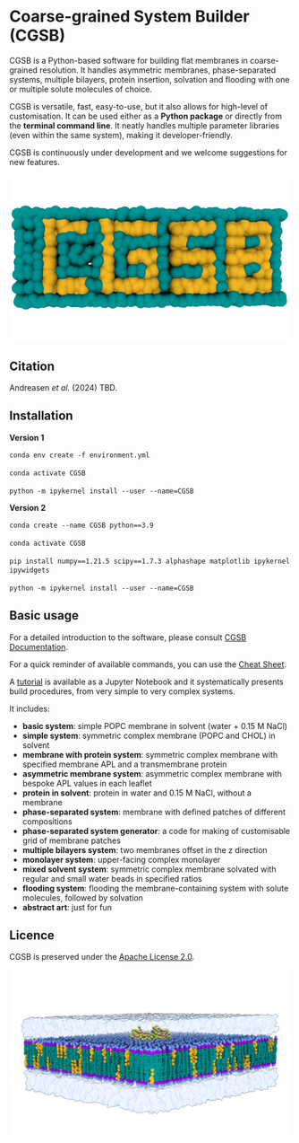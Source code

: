 # Coarse-grained System Builder (CGSB)

CGSB is a Python-based software for building flat membranes in coarse-grained resolution. It handles asymmetric membranes, phase-separated systems, multiple bilayers, protein insertion, solvation and flooding with one or multiple solute molecules of choice.

CGSB is versatile, fast, easy-to-use, but it also allows for high-level of customisation. It can be used either as a **Python package** or directly from the **terminal command line**. It neatly handles multiple parameter libraries (even within the same system), making it developer-friendly. 

CGSB is continuously under development and we welcome suggestions for new features. 

![](figures/logo_CGSB.png)

## Citation

Andreasen _et al._ (2024) TBD.

## Installation 

**Version 1**

    conda env create -f environment.yml 

    conda activate CGSB

    python -m ipykernel install --user --name=CGSB

**Version 2**

    conda create --name CGSB python==3.9

    conda activate CGSB

    pip install numpy==1.21.5 scipy==1.7.3 alphashape matplotlib ipykernel ipywidgets

    python -m ipykernel install --user --name=CGSB

## Basic usage 

For a detailed introduction to the software, please consult [CGSB Documentation](CGSB_Documentation.pdf).

For a quick reminder of available commands, you can use the [Cheat Sheet](CGSB_Cheat_Sheet.pdf).

A [tutorial](Tutorial) is available as a Jupyter Notebook and it systematically presents build procedures, from very simple to very complex systems.

It includes:

* **basic system**: simple POPC membrane in solvent (water + 0.15 M NaCl)
* **simple system**: symmetric complex membrane (POPC and CHOL) in solvent
* **membrane with protein system**: symmetric complex membrane with specified membrane APL and a transmembrane protein
* **asymmetric membrane system**: asymmetric complex membrane with bespoke APL values in each leaflet
* **protein in solvent**: protein in water and 0.15 M NaCl, without a membrane
* **phase-separated system**: membrane with defined patches of different compositions
* **phase-separated system generator**: a code for making of customisable grid of membrane patches
* **multiple bilayers system**: two membranes offset in the z direction
* **monolayer system**: upper-facing complex monolayer
* **mixed solvent system**: symmetric complex membrane solvated with regular and small water beads in specified ratios
* **flooding system**: flooding the membrane-containing system with solute molecules, followed by solvation
* **abstract art**: just for fun

## Licence

CGSB is preserved under the [Apache License 2.0](https://github.com/MikkelDA/CGSB/blob/main/LICENSE).

![](figures/membrane_protein.png)
